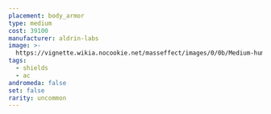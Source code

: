 ```yaml
---
placement: body_armor
type: medium
cost: 39100
manufacturer: aldrin-labs
image: >-
  https://vignette.wikia.nocookie.net/masseffect/images/0/0b/Medium-human-Onyx.png/revision/latest/scale-to-width-down/160?cb=20100209162437
tags:
  - shields
  - ac
andromeda: false
set: false
rarity: uncommon
---
```

